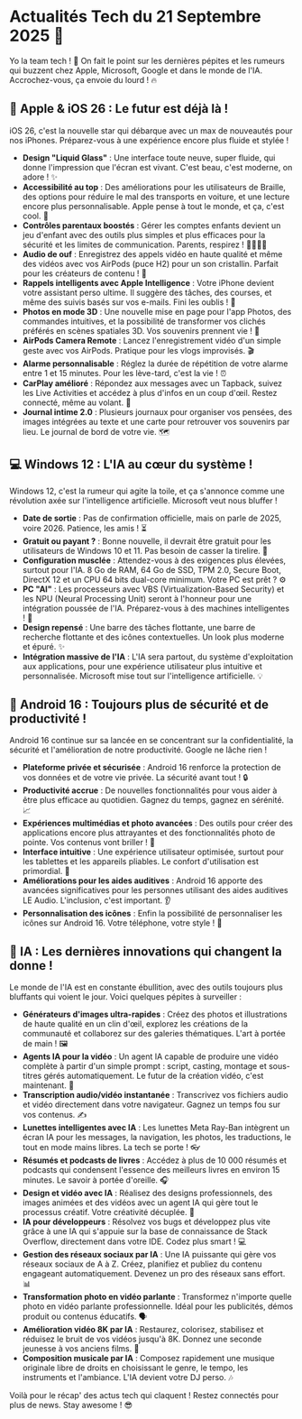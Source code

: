 # Actualités Tech du 21 Septembre 2025 🚀

Yo la team tech ! 🤙 On fait le point sur les dernières pépites et les rumeurs qui buzzent chez Apple, Microsoft, Google et dans le monde de l'IA. Accrochez-vous, ça envoie du lourd ! 🔥

## 🍎 Apple & iOS 26 : Le futur est déjà là !

iOS 26, c'est la nouvelle star qui débarque avec un max de nouveautés pour nos iPhones. Préparez-vous à une expérience encore plus fluide et stylée !

*   **Design "Liquid Glass"** : Une interface toute neuve, super fluide, qui donne l'impression que l'écran est vivant. C'est beau, c'est moderne, on adore ! ✨
*   **Accessibilité au top** : Des améliorations pour les utilisateurs de Braille, des options pour réduire le mal des transports en voiture, et une lecture encore plus personnalisable. Apple pense à tout le monde, et ça, c'est cool. 💖
*   **Contrôles parentaux boostés** : Gérer les comptes enfants devient un jeu d'enfant avec des outils plus simples et plus efficaces pour la sécurité et les limites de communication. Parents, respirez ! 👨‍👩‍👧‍👦
*   **Audio de ouf** : Enregistrez des appels vidéo en haute qualité et même des vidéos avec vos AirPods (puce H2) pour un son cristallin. Parfait pour les créateurs de contenu ! 🎤
*   **Rappels intelligents avec Apple Intelligence** : Votre iPhone devient votre assistant perso ultime. Il suggère des tâches, des courses, et même des suivis basés sur vos e-mails. Fini les oublis ! 🧠
*   **Photos en mode 3D** : Une nouvelle mise en page pour l'app Photos, des commandes intuitives, et la possibilité de transformer vos clichés préférés en scènes spatiales 3D. Vos souvenirs prennent vie ! 📸
*   **AirPods Camera Remote** : Lancez l'enregistrement vidéo d'un simple geste avec vos AirPods. Pratique pour les vlogs improvisés. 🎬
*   **Alarme personnalisable** : Réglez la durée de répétition de votre alarme entre 1 et 15 minutes. Pour les lève-tard, c'est la vie ! ⏰
*   **CarPlay amélioré** : Répondez aux messages avec un Tapback, suivez les Live Activities et accédez à plus d'infos en un coup d'œil. Restez connecté, même au volant. 🚗
*   **Journal intime 2.0** : Plusieurs journaux pour organiser vos pensées, des images intégrées au texte et une carte pour retrouver vos souvenirs par lieu. Le journal de bord de votre vie. 🗺️

## 💻 Windows 12 : L'IA au cœur du système !

Windows 12, c'est la rumeur qui agite la toile, et ça s'annonce comme une révolution axée sur l'intelligence artificielle. Microsoft veut nous bluffer !

*   **Date de sortie** : Pas de confirmation officielle, mais on parle de 2025, voire 2026. Patience, les amis ! ⏳
*   **Gratuit ou payant ?** : Bonne nouvelle, il devrait être gratuit pour les utilisateurs de Windows 10 et 11. Pas besoin de casser la tirelire. 💸
*   **Configuration musclée** : Attendez-vous à des exigences plus élevées, surtout pour l'IA. 8 Go de RAM, 64 Go de SSD, TPM 2.0, Secure Boot, DirectX 12 et un CPU 64 bits dual-core minimum. Votre PC est prêt ? ⚙️
*   **PC "AI"** : Les processeurs avec VBS (Virtualization-Based Security) et les NPU (Neural Processing Unit) seront à l'honneur pour une intégration poussée de l'IA. Préparez-vous à des machines intelligentes ! 🤖
*   **Design repensé** : Une barre des tâches flottante, une barre de recherche flottante et des icônes contextuelles. Un look plus moderne et épuré. ✨
*   **Intégration massive de l'IA** : L'IA sera partout, du système d'exploitation aux applications, pour une expérience utilisateur plus intuitive et personnalisée. Microsoft mise tout sur l'intelligence artificielle. 💡

## 🤖 Android 16 : Toujours plus de sécurité et de productivité !

Android 16 continue sur sa lancée en se concentrant sur la confidentialité, la sécurité et l'amélioration de notre productivité. Google ne lâche rien !

*   **Plateforme privée et sécurisée** : Android 16 renforce la protection de vos données et de votre vie privée. La sécurité avant tout ! 🔒
*   **Productivité accrue** : De nouvelles fonctionnalités pour vous aider à être plus efficace au quotidien. Gagnez du temps, gagnez en sérénité. 📈
*   **Expériences multimédias et photo avancées** : Des outils pour créer des applications encore plus attrayantes et des fonctionnalités photo de pointe. Vos contenus vont briller ! 📸
*   **Interface intuitive** : Une expérience utilisateur optimisée, surtout pour les tablettes et les appareils pliables. Le confort d'utilisation est primordial. 📱
*   **Améliorations pour les aides auditives** : Android 16 apporte des avancées significatives pour les personnes utilisant des aides auditives LE Audio. L'inclusion, c'est important. 👂
*   **Personnalisation des icônes** : Enfin la possibilité de personnaliser les icônes sur Android 16. Votre téléphone, votre style ! 🎨

## 🧠 IA : Les dernières innovations qui changent la donne !

Le monde de l'IA est en constante ébullition, avec des outils toujours plus bluffants qui voient le jour. Voici quelques pépites à surveiller :

*   **Générateurs d'images ultra-rapides** : Créez des photos et illustrations de haute qualité en un clin d'œil, explorez les créations de la communauté et collaborez sur des galeries thématiques. L'art à portée de main ! 🖼️
*   **Agents IA pour la vidéo** : Un agent IA capable de produire une vidéo complète à partir d'un simple prompt : script, casting, montage et sous-titres gérés automatiquement. Le futur de la création vidéo, c'est maintenant. 🎥
*   **Transcription audio/vidéo instantanée** : Transcrivez vos fichiers audio et vidéo directement dans votre navigateur. Gagnez un temps fou sur vos contenus. ✍️
*   **Lunettes intelligentes avec IA** : Les lunettes Meta Ray-Ban intègrent un écran IA pour les messages, la navigation, les photos, les traductions, le tout en mode mains libres. La tech se porte ! 👓
*   **Résumés et podcasts de livres** : Accédez à plus de 10 000 résumés et podcasts qui condensent l'essence des meilleurs livres en environ 15 minutes. Le savoir à portée d'oreille. 🎧
*   **Design et vidéo avec IA** : Réalisez des designs professionnels, des images animées et des vidéos avec un agent IA qui gère tout le processus créatif. Votre créativité décuplée. 🎨
*   **IA pour développeurs** : Résolvez vos bugs et développez plus vite grâce à une IA qui s'appuie sur la base de connaissance de Stack Overflow, directement dans votre IDE. Codez plus smart ! 💻
*   **Gestion des réseaux sociaux par IA** : Une IA puissante qui gère vos réseaux sociaux de A à Z. Créez, planifiez et publiez du contenu engageant automatiquement. Devenez un pro des réseaux sans effort. 📊
*   **Transformation photo en vidéo parlante** : Transformez n'importe quelle photo en vidéo parlante professionnelle. Idéal pour les publicités, démos produit ou contenus éducatifs. 🗣️
*   **Amélioration vidéo 8K par IA** : Restaurez, colorisez, stabilisez et réduisez le bruit de vos vidéos jusqu'à 8K. Donnez une seconde jeunesse à vos anciens films. 🌟
*   **Composition musicale par IA** : Composez rapidement une musique originale libre de droits en choisissant le genre, le tempo, les instruments et l'ambiance. L'IA devient votre DJ perso. 🎶

Voilà pour le récap' des actus tech qui claquent ! Restez connectés pour plus de news. Stay awesome ! 😎

